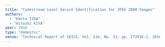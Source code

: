 ```yaml
---
title: "Codestream Level Secure Identification for JPEG 2000 Images"
authors:
  - "Kenta IIDA"
  - "Hitoshi KIYA"
year: 2016
type: "domestic"
venue: "Technical Report of IEICE, Vol. 116, No. 33, pp. IT2016-2, 2016-05-19."
---
```

